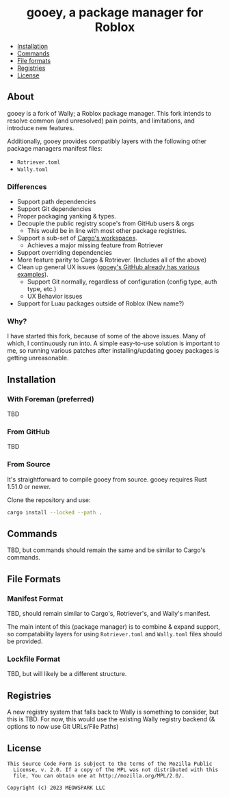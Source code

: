 <div align="center" width="800">
    <h1>gooey, a package manager for Roblox</h1>
</div>


* [Installation](#installation)
* [Commands](#commands)
* [File formats](#file-formats)
* [Registries](#registries)
* [License](#license)

## About

gooey is a fork of Wally; a Roblox package manager. This fork intends to resolve common (and unresolved) pain points, and limitations, and introduce new features.

Additionally, gooey provides compatibly layers with the following other package managers manifest files:

- `Rotriever.toml`
- `Wally.toml`

### Differences
- Support path dependencies
- Support Git dependencies
- Proper packaging yanking & types.
- Decouple the public registry scope's from GitHub users & orgs
	- This would be in line with most other package registries.
- Support a sub-set of [Cargo's workspaces](https://doc.rust-lang.org/stable/cargo/reference/workspaces.html).
	- Achieves a major missing feature from Rotriever
- Support overriding dependencies
- More feature parity to Cargo & Rotriever. (Includes all of the above)
- Clean up general UX issues ([gooey's GitHub already has various examples](https://github.com/UpliftGames/Wally/issues)).
	- Support Git normally, regardless of configuration (config type, auth type, etc.)
	- UX Behavior issues
- Support for Luau packages outside of Roblox (New name?)
### Why?
I have started this fork, because of some of the above issues. Many of which, I continuously run into. A simple easy-to-use solution is important to me, so running various patches after installing/updating gooey packages is getting unreasonable.  

## Installation

### With Foreman (preferred)
TBD

### From GitHub
TBD

### From Source
It's straightforward to compile gooey from source. gooey requires Rust 1.51.0 or newer.

Clone the repository and use:

```bash
cargo install --locked --path .
```

## Commands
TBD, but commands should remain the same and be similar to Cargo's commands.

## File Formats

### Manifest Format
TBD, should remain similar to Cargo's, Rotriever's, and Wally's manifest.

The main intent of this (package manager) is to combine & expand support, so compatability layers for using `Rotriever.toml` and `Wally.toml` files should be provided.

### Lockfile Format
TBD, but will likely be a different structure.

## Registries
A new registry system that falls back to Wally is something to consider, but this is TBD. For now, this would use the existing Wally registry backend (& options to now use Git URLs/File Paths)

## License

```
This Source Code Form is subject to the terms of the Mozilla Public
  License, v. 2.0. If a copy of the MPL was not distributed with this
  file, You can obtain one at http://mozilla.org/MPL/2.0/.

Copyright (c) 2023 MEOWSPARK LLC
```